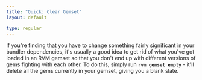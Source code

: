 ```yaml
---
title: "Quick: Clear Gemset"
layout: default

type: regular
---
```


If you're finding that you have to change something fairly significant in your
bundler dependencies, it's usually a good idea to get rid of what you've got
loaded in an RVM gemset so that you don't end up with different versions of
gems fighting with each other. To do this, simply run **`rvm gemset empty`** -
it'll delete all the gems currently in your gemset, giving you a blank slate.

